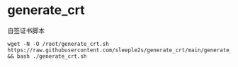 # generate_crt  
自签证书脚本  
```shell
wget -N -O /root/generate_crt.sh https://raw.githubusercontent.com/sleeple2s/generate_crt/main/generate_crt.sh && bash ./generate_crt.sh
```
